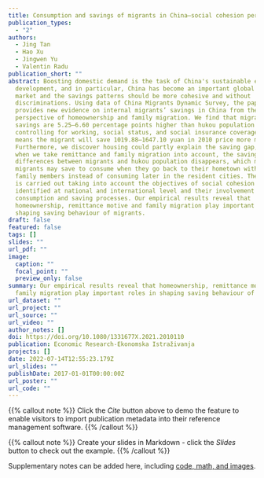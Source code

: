 ```yaml
---
title: Consumption and savings of migrants in China–social cohesion perspective
publication_types:
  - "2"
authors:
  - Jing Tan
  - Hao Xu
  - Jingwen Yu
  - Valentin Radu
publication_short: ""
abstract: Boosting domestic demand is the task of China's sustainable economic
  development, and in particular, China has become an important global consumer
  market and the savings patterns should be more cohesive and without
  discriminations. Using data of China Migrants Dynamic Survey, the paper
  provides new evidence on internal migrants’ savings in China from the
  perspective of homeownership and family migration. We find that migrants’
  savings are 5.25–6.60 percentage points higher than hukou population even when
  controlling for working, social status, and social insurance coverage which
  means the migrant will save 1019.88–1647.10 yuan in 2010 price more monthly.
  Furthermore, we discover housing could partly explain the saving gap, while
  when we take remittance and family migration into account, the saving rate
  differences between migrants and hukou population disappears, which means
  migrants may save to consume when they go back to their hometown with their
  family members instead of consuming later in the resident cities. The research
  is carried out taking into account the objectives of social cohesion policy
  identified at national and international level and their involvement in
  consumption and saving processes. Our empirical results reveal that
  homeownership, remittance motive and family migration play important roles in
  shaping saving behaviour of migrants.
draft: false
featured: false
tags: []
slides: ""
url_pdf: ""
image:
  caption: ""
  focal_point: ""
  preview_only: false
summary: Our empirical results reveal that homeownership, remittance motive and
  family migration play important roles in shaping saving behaviour of migrants.
url_dataset: ""
url_project: ""
url_source: ""
url_video: ""
author_notes: []
doi: https://doi.org/10.1080/1331677X.2021.2010110
publication: Economic Research-Ekonomska Istraživanja
projects: []
date: 2022-07-14T12:55:23.179Z
url_slides: ""
publishDate: 2017-01-01T00:00:00Z
url_poster: ""
url_code: ""
---
```


{{% callout note %}}
Click the _Cite_ button above to demo the feature to enable visitors to import publication metadata into their reference management software.
{{% /callout %}}

{{% callout note %}}
Create your slides in Markdown - click the _Slides_ button to check out the example.
{{% /callout %}}

Supplementary notes can be added here, including [code, math, and images](https://wowchemy.com/docs/writing-markdown-latex/).
